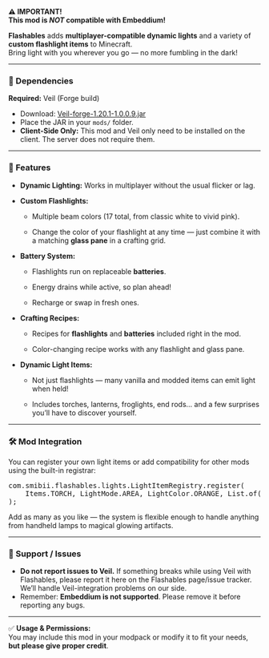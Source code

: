 <p><strong>⚠ IMPORTANT!</strong><br><strong>This mod is <em>NOT</em> compatible with Embeddium!</strong></p>

<p><strong>Flashables</strong> adds <strong>multiplayer-compatible dynamic lights</strong> and a variety of <strong>custom flashlight items</strong> to Minecraft.<br>
Bring light with you wherever you go — no more fumbling in the dark!</p>

<hr>

<h3>🔧 Dependencies</h3>
<p><strong>Required:</strong> Veil (Forge build)</p>
<ul>
  <li>Download: <a href="https://maven.blamejared.com/foundry/veil/Veil-forge-1.20.1/1.0.0.9/Veil-forge-1.20.1-1.0.0.9.jar">Veil-forge-1.20.1-1.0.0.9.jar</a></li>
  <li>Place the JAR in your <code>mods/</code> folder.</li>
  <li><strong>Client-Side Only:</strong> This mod and Veil only need to be installed on the client. The server does not require them.</li>
</ul>

<hr>

<h3>🔦 Features</h3>
<ul>
  <li><p><strong>Dynamic Lighting:</strong> Works in multiplayer without the usual flicker or lag.</p></li>
  <li>
    <p><strong>Custom Flashlights:</strong></p>
    <ul>
      <li><p>Multiple beam colors (17 total, from classic white to vivid pink).</p></li>
      <li><p>Change the color of your flashlight at any time — just combine it with a matching <strong>glass pane</strong> in a crafting grid.</p></li>
    </ul>
  </li>
  <li>
    <p><strong>Battery System:</strong></p>
    <ul>
      <li><p>Flashlights run on replaceable <strong>batteries</strong>.</p></li>
      <li><p>Energy drains while active, so plan ahead!</p></li>
      <li><p>Recharge or swap in fresh ones.</p></li>
    </ul>
  </li>
  <li>
    <p><strong>Crafting Recipes:</strong></p>
    <ul>
      <li><p>Recipes for <strong>flashlights</strong> and <strong>batteries</strong> included right in the mod.</p></li>
      <li><p>Color-changing recipe works with any flashlight and glass pane.</p></li>
    </ul>
  </li>
  <li>
    <p><strong>Dynamic Light Items:</strong></p>
    <ul>
      <li><p>Not just flashlights — many vanilla and modded items can emit light when held!</p></li>
      <li><p>Includes torches, lanterns, froglights, end rods… and a few surprises you’ll have to discover yourself.</p></li>
    </ul>
  </li>
</ul>

<hr>

<h3>🛠 Mod Integration</h3>
<p>You can register your own light items or add compatibility for other mods using the built-in registrar:</p>
<pre>com.smibii.flashables.lights.LightItemRegistry.register(
    Items.TORCH, LightMode.AREA, LightColor.ORANGE, List.of(LightPosition.MAINHAND, LightPosition.OFFHAND)
);</pre>
<p>Add as many as you like — the system is flexible enough to handle anything from handheld lamps to magical glowing artifacts.</p>

<hr>

<h3>📣 Support / Issues</h3>
<ul>
  <li><strong>Do not report issues to Veil.</strong> If something breaks while using Veil with Flashables, please report it here on the Flashables page/issue tracker. We’ll handle Veil-integration problems on our side.</li>
  <li>Remember: <strong>Embeddium is not supported</strong>. Please remove it before reporting any bugs.</li>
</ul>

<hr>

<p>✅ <strong>Usage &amp; Permissions:</strong><br>
You may include this mod in your modpack or modify it to fit your needs, <strong>but please give proper credit</strong>.</p>
